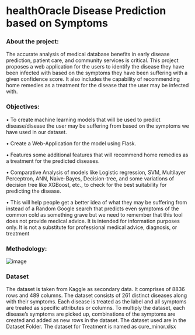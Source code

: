 # healthOracle Disease Prediction based on Symptoms

### About the project:
The accurate analysis of medical database benefits in early disease prediction, patient care, and community services is critical. This project proposes a web application for the users to identify the disease they have been infected with based on the symptoms they have been suffering with a given confidence score. It also includes the capability of recommending home remedies as a treatment for the disease that the user may be infected with.  

### Objectives:
•	To create machine learning models that will be used to predict disease/disease the user may be suffering from based on the symptoms we have used in our dataset.

•	Create a Web-Application for the model using Flask.

•	Features some additional features that will recommend home remedies as a treatment for the predicted diseases. 

•	Comparative Analysis of models like Logistic regression, SVM, Multilayer Perceptron, ANN, Naive-Bayes, Decision-tree, and some variations of decision tree like XGBoost, etc., to check for the best suitability for predicting the disease.

•	This will help people get a better idea of what they may be suffering from instead of a Random Google search that predicts even symptoms of the common cold as something grave but we need to remember that this tool does not provide medical advice. It is intended for information purposes only. It is not a substitute for professional medical advice, diagnosis, or treatment

### Methodology:
![image](https://user-images.githubusercontent.com/107244393/235595779-6f6355eb-1b5f-4193-aa82-6d0ee5e6fb53.png)

### Dataset
The dataset is taken from Kaggle as secondary data. It comprises of 8836 rows and 489 columns. The dataset consists of 261 distinct diseases along with their symptoms. Each disease is treated as the label and all symptoms are treated as specific attributes or columns. To multiply the dataset, each disease’s symptoms are picked up, combinations of the symptoms are created and added as new rows in the dataset.
The dataset used are in the Dataset Folder.
The dataset for Treatment is named as cure_minor.xlsx









